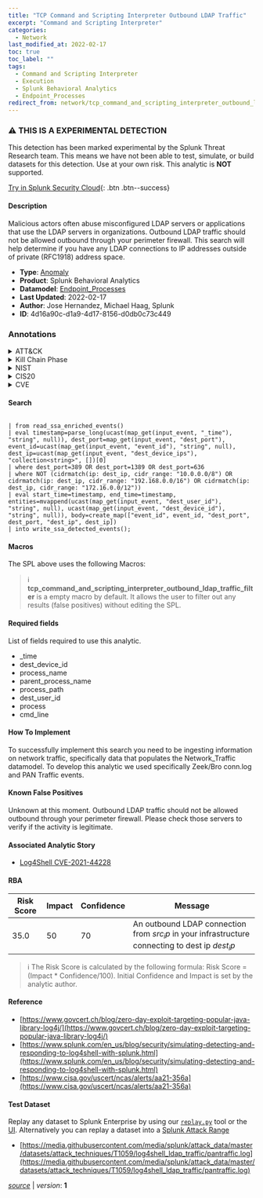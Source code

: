 ```yaml
---
title: "TCP Command and Scripting Interpreter Outbound LDAP Traffic"
excerpt: "Command and Scripting Interpreter"
categories:
  - Network
last_modified_at: 2022-02-17
toc: true
toc_label: ""
tags:
  - Command and Scripting Interpreter
  - Execution
  - Splunk Behavioral Analytics
  - Endpoint_Processes
redirect_from: network/tcp_command_and_scripting_interpreter_outbound_ldap_traffic/
---
```


### :warning: THIS IS A EXPERIMENTAL DETECTION
This detection has been marked experimental by the Splunk Threat Research team. This means we have not been able to test, simulate, or build datasets for this detection. Use at your own risk. This analytic is **NOT** supported.


[Try in Splunk Security Cloud](https://www.splunk.com/en_us/cyber-security.html){: .btn .btn--success}

#### Description

Malicious actors often abuse misconfigured LDAP servers or applications that use the LDAP servers in organizations. Outbound LDAP traffic should not be allowed outbound through your perimeter firewall. This search will help determine if you have any LDAP connections to IP addresses outside of private (RFC1918) address space.

- **Type**: [Anomaly](https://github.com/splunk/security_content/wiki/Detection-Analytic-Types)
- **Product**: Splunk Behavioral Analytics
- **Datamodel**: [Endpoint_Processes](https://docs.splunk.com/Documentation/CIM/latest/User/EndpointProcesses)
- **Last Updated**: 2022-02-17
- **Author**: Jose Hernandez, Michael Haag, Splunk
- **ID**: 4d16a90c-d1a9-4d17-8156-d0db0c73c449

### Annotations
<details>
  <summary>ATT&CK</summary>

<div markdown="1">

#### [ATT&CK](https://attack.mitre.org/)

| ID          | Technique   | Tactic         |
| ----------- | ----------- |--------------- |
| [T1059](https://attack.mitre.org/techniques/T1059/) | Command and Scripting Interpreter | Execution |

</div>
</details>


<details>
  <summary>Kill Chain Phase</summary>

<div markdown="1">

* Exploitation


</div>
</details>


<details>
  <summary>NIST</summary>

<div markdown="1">

* PR.PT
* DE.CM



</div>
</details>

<details>
  <summary>CIS20</summary>

<div markdown="1">

* CIS 13



</div>
</details>

<details>
  <summary>CVE</summary>

<div markdown="1">


</div>
</details>


#### Search

```

| from read_ssa_enriched_events() 
| eval timestamp=parse_long(ucast(map_get(input_event, "_time"), "string", null)), dest_port=map_get(input_event, "dest_port"), event_id=ucast(map_get(input_event, "event_id"), "string", null), dest_ip=ucast(map_get(input_event, "dest_device_ips"), "collection<string>", [])[0] 
| where dest_port=389 OR dest_port=1389 OR dest_port=636 
| where NOT (cidrmatch(ip: dest_ip, cidr_range: "10.0.0.0/8") OR cidrmatch(ip: dest_ip, cidr_range: "192.168.0.0/16") OR cidrmatch(ip: dest_ip, cidr_range: "172.16.0.0/12")) 
| eval start_time=timestamp, end_time=timestamp, entities=mvappend(ucast(map_get(input_event, "dest_user_id"), "string", null), ucast(map_get(input_event, "dest_device_id"), "string", null)), body=create_map(["event_id", event_id, "dest_port", dest_port, "dest_ip", dest_ip]) 
| into write_ssa_detected_events();
```

#### Macros
The SPL above uses the following Macros:

> :information_source:
> **tcp_command_and_scripting_interpreter_outbound_ldap_traffic_filter** is a empty macro by default. It allows the user to filter out any results (false positives) without editing the SPL.



#### Required fields
List of fields required to use this analytic.
* _time
* dest_device_id
* process_name
* parent_process_name
* process_path
* dest_user_id
* process
* cmd_line



#### How To Implement
To successfully implement this search you need to be ingesting information on network traffic, specifically data that populates the Network_Traffic datamodel. To develop this analytic we used specifically Zeek/Bro conn.log and PAN Traffic events.
#### Known False Positives
Unknown at this moment. Outbound LDAP traffic should not be allowed outbound through your perimeter firewall. Please check those servers to verify if the activity is legitimate.

#### Associated Analytic Story
* [Log4Shell CVE-2021-44228](/stories/log4shell_cve-2021-44228)




#### RBA

| Risk Score  | Impact      | Confidence   | Message      |
| ----------- | ----------- |--------------|--------------|
| 35.0 | 50 | 70 | An outbound LDAP connection from $src_ip$ in your infrastructure connecting to dest ip $dest_ip$ |


> :information_source:
> The Risk Score is calculated by the following formula: Risk Score = (Impact * Confidence/100). Initial Confidence and Impact is set by the analytic author.


#### Reference

* [https://www.govcert.ch/blog/zero-day-exploit-targeting-popular-java-library-log4j/](https://www.govcert.ch/blog/zero-day-exploit-targeting-popular-java-library-log4j/)
* [https://www.splunk.com/en_us/blog/security/simulating-detecting-and-responding-to-log4shell-with-splunk.html](https://www.splunk.com/en_us/blog/security/simulating-detecting-and-responding-to-log4shell-with-splunk.html)
* [https://www.cisa.gov/uscert/ncas/alerts/aa21-356a](https://www.cisa.gov/uscert/ncas/alerts/aa21-356a)



#### Test Dataset
Replay any dataset to Splunk Enterprise by using our [`replay.py`](https://github.com/splunk/attack_data#using-replaypy) tool or the [UI](https://github.com/splunk/attack_data#using-ui).
Alternatively you can replay a dataset into a [Splunk Attack Range](https://github.com/splunk/attack_range#replay-dumps-into-attack-range-splunk-server)

* [https://media.githubusercontent.com/media/splunk/attack_data/master/datasets/attack_techniques/T1059/log4shell_ldap_traffic/pantraffic.log](https://media.githubusercontent.com/media/splunk/attack_data/master/datasets/attack_techniques/T1059/log4shell_ldap_traffic/pantraffic.log)



[*source*](https://github.com/splunk/security_content/tree/develop/detections/experimental/network/tcp_command_and_scripting_interpreter_outbound_ldap_traffic.yml) \| *version*: **1**